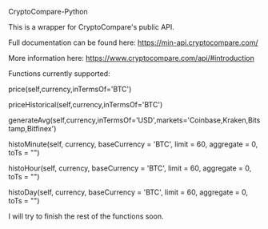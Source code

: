 CryptoCompare-Python

This is a wrapper for CryptoCompare's public API.

Full documentation can be found here: https://min-api.cryptocompare.com/

More information here: https://www.cryptocompare.com/api/#introduction

Functions currently supported:

price(self,currency,inTermsOf='BTC')

priceHistorical(self,currency,inTermsOf='BTC')

generateAvg(self,currency,inTermsOf='USD',markets='Coinbase,Kraken,Bitstamp,Bitfinex')

histoMinute(self, currency, baseCurrency = 'BTC', limit = 60, aggregate = 0, toTs = "")

histoHour(self, currency, baseCurrency = 'BTC', limit = 60, aggregate = 0, toTs = "")

histoDay(self, currency, baseCurrency = 'BTC', limit = 60, aggregate = 0, toTs = "")


I will try to finish the rest of the functions soon.
